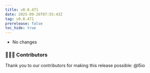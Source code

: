```yaml
---
title: v0.8.471
date: 2025-09-26T07:55:43Z
tag: v0.8.471
prerelease: false
toc_hide: true
---
```


* No changes

### 👨🏽‍💻 Contributors

Thank you to our contributors for making this release possible:
@l5io

